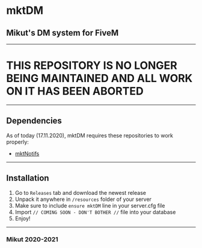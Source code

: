# mktDM

## Mikut's DM system for FiveM

---

# THIS REPOSITORY IS NO LONGER BEING MAINTAINED AND ALL WORK ON IT HAS BEEN ABORTED

---

## Dependencies

As of today (17.11.2020), mktDM requires these repositories to work properly:

- [mktNotifs](https://github.com/Mikutut/mktNotifs)

---

## Installation

1. Go to `Releases` tab and download the newest release
2. Unpack it anywhere in `/resources` folder of your server
3. Make sure to include `ensure mktDM` line in your server.cfg file
4. Import `// COMING SOON - DON'T BOTHER //` file into your database
5. Enjoy!

---

### Mikut 2020-2021
